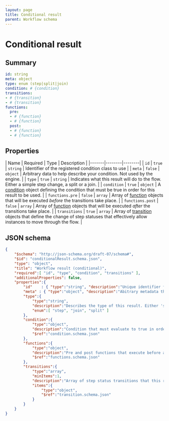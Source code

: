 ```yaml
---
layout: page
title: Conditional result
parent: Workflow schema
---
```


# Conditional result

## Summary

```yaml
id: string
meta: object
type: enum (step|split|join)
condition: # {condition}
transitions:
- # {transition}
- # {transition}
functions:
  pre:
  - # {function}
  - # {function}
  post:
  - # {function}
  - # {function}
```

## Properties

| Name | Required | Type | Description |
|-------|--------|--------|
| `id` | `true` | `string` | Identifier of the registered condition class to use  |
| `meta` | `false` | `object` | Arbitrary data to help describe your condition. Not used by the engine. |
| `type` | `true` | `string` | Indicates what this result will do to the flow. Either a simple step change, a split or a join. |
| `condition` | `true` | `object` | A [condition](condition.html) object defining the condition that must be true in order for this result to be used. |
| `functions.pre` | `false` | `array` | Array of [function](function.html) objects that will be executed _before_ the transitions take place. |
| `functions.post` | `false` | `array` | Array of [function](function.html) objects that will be executed _after_ the transitions take place. |
| `transitions` | `true` | `array` | Array of [transition](transition.html) objects that define the change of step statuses that effectively allow instances to move through the flow. |


## JSON schema

```json
{
    "$schema": "http://json-schema.org/draft-07/schema#",
    "$id": "conditionalResult.schema.json",
    "type": "object",
    "title": "Workflow result (conditional)",
    "required":[ "id", "type", "condition", "transitions" ],
    "additionalProperties": false,
    "properties":{
        "id"    : { "type":"string", "description":"Unique identifier for the result within the action" },
        "meta" : { "type":"object", "description":"Abitrary metadata that you may use to describe the result."},
        "type":{
            "type":"string",
            "description":"Describes the type of this result. Either 'step', 'join' or 'split'",
            "enum":[ "step", "join", "split" ]
        },
        "condition":{
            "type":"object",
            "description":"Condition that must evaluate to true in order for this conditional result to be chosen",
            "$ref":"condition.schema.json"
        },
        "functions":{
            "type":"object",
            "description":"Pre and post functions that execute before and after this result is executed.",
            "$ref":"functions.schema.json"
        },
        "transitions":{
            "type":"array",
            "minItems":1,
            "description":"Array of step status transitions that this result actions when executed.",
            "items":{
                "type":"object",
                "$ref":"transition.schema.json"
            }
        }
    }
}
```